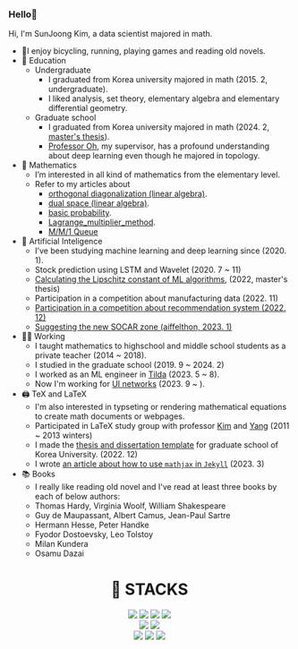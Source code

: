 ### Hello👋

Hi, I'm SunJoong Kim, a data scientist majored in math.
- 🚴‍I enjoy bicycling, running, playing games and reading old novels.
- 🌱 Education
  - Undergraduate
    - I graduated from Korea university majored in math (2015. 2, undergraduate).
    - I liked analysis, set theory, elementary algebra and elementary differential geometry.
  - Graduate school
    - I graduated from Korea university majored in math (2024. 2, [master's thesis](https://github.com/govin08/Lipschitz_Constant_of_DNN/blob/main/Lipschitz_constant_of_neural_networks.pdf)).
    - [Professor Oh](https://www.youtube.com/@seungsangoh9923), my supervisor, has a profound understanding about deep learning even though he majored in topology.
- 🎲 Mathematics
  - I’m interested in all kind of mathematics from the elementary level.
  - Refer to my articles about
    - [orthogonal diagonalization (linear algebra)](https://govin08.github.io/mathematics/diagonalization/).
    - [dual space (linear algebra)](https://govin08.github.io/mathematics/dual_space/).
    - [basic probability](https://govin08.github.io/mathematics/kocw_stats/).
    - [Lagrange_multiplier_method](https://govin08.github.io/mathematics/lagrange_multiplier/).
    - [M/M/1 Queue](https://govin08.github.io/mathematics/mm1_queue/)
- 🔎 Artificial Inteligence
  - I’ve been studying machine learning and deep learning since (2020. 1).
  - Stock prediction using LSTM and Wavelet (2020. 7 ~ 11)
  - [Calculating the Lipschitz constant of ML algorithms](https://github.com/govin08/Lipschitz_Constant_of_DNN/blob/main/Lipschitz_constant_of_neural_networks.pdf), (2022, master's thesis)
  - Participation in a competition about manufacturing data (2022. 11)
  - [Participation in a competition about recommendation system (2022. 12)](https://coldnoodlesoup.wixsite.com/nextai/post/2022-유플러스-ai-ground)
  - [Suggesting the new SOCAR zone (aiffelthon, 2023. 1)](https://govin08.github.io/machine_learning/socar_zones/)
- 👩‍🚀 Working
  - I taught mathematics to highschool and middle school students as a private teacher (2014 ~ 2018).
  - I studied in the graduate school (2019. 9 ~ 2024. 2)
  - I worked as an ML engineer in [Tilda](https://www.tilda.co.kr/) (2023. 5 ~ 8).
  - Now I'm working for [UI networks](https://www.uinetworks.co.kr/) (2023. 9 ~ ).
- 🖨 TeX and LaTeX
  - I'm also interested in typseting or rendering mathematical equations to create math documents or webpages.
  - Participated in LaTeX study group with professor [Kim](https://kupress.com/writers/%EA%B9%80%EC%98%81%EC%9A%B1/) and [Yang](https://mathematicians.korea.ac.kr/sdyang/) (2011 ~ 2013 winters)
  - I made the [thesis and dissertation template](https://github.com/govin08/thesis_template) for graduate school of Korea University. (2022. 12)
  - I wrote [an article about how to use `mathjax` in `Jekyll`](https://govin08.github.io/mathematics/mathjax/) (2023. 3)
- 📚 Books
  - I really like reading old novel and I've read at least three books by each of below authors:
  - Thomas Hardy, Virginia Woolf, William Shakespeare
  - Guy de Maupassant, Albert Camus, Jean-Paul Sartre
  - Hermann Hesse, Peter Handke
  - Fyodor Dostoevsky, Leo Tolstoy
  - Milan Kundera
  - Osamu Dazai
<div align=center><h1>🎃 STACKS</h1></div>

<div align=center> 
  <img src="https://img.shields.io/badge/python-3776AB?style=for-the-badge&logo=python&logoColor=white"> 
  <img src="https://img.shields.io/badge/numpy-013243?style=for-the-badge&logo=numpy&logoColor=white"> 
  <img src="https://img.shields.io/badge/pandas-150458?style=for-the-badge&logo=pandas&logoColor=white"> 
  <img src="https://img.shields.io/badge/tensorflow-FF6F00?style=for-the-badge&logo=tensorflow&logoColor=white"> 
  <br>
  <img src="https://img.shields.io/badge/github-181717?style=for-the-badge&logo=github&logoColor=white">
  <img src="https://img.shields.io/badge/jekyll-CC0000?style=for-the-badge&logo=jekyll&logoColor=white"> 
  <br>
  <img src="https://img.shields.io/badge/latex-008080?style=for-the-badge&logo=latex&logoColor=white">
  <img src="https://img.shields.io/badge/geogebra-9999ee?style=for-the-badge&logo=geogebra&logoColor=white"> 
  <img src="https://img.shields.io/badge/mathematica-DD1100?style=for-the-badge&logo=mathemtica&logoColor=white"> 
</div>
